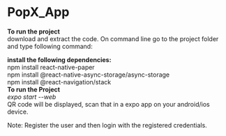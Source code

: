# PopX_App



**To run the project**\
download and extract the code. On command line go to the project folder and type following command: 

**install the following dependencies:** \
npm install react-native-paper \
npm install @react-native-async-storage/async-storage \
npm install @react-navigation/stack \
**To run the Project** \
*expo start --web* \
QR code will be displayed, scan that in a expo app on your android/ios device. 


Note: Register the user and then login with the registered credentials.



